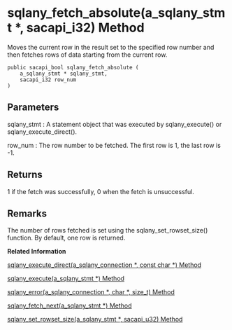 <!-- loio3bf595506c5f10148bddb16852bccd56 -->

# sqlany\_fetch\_absolute\(a\_sqlany\_stmt \*, sacapi\_i32\) Method

Moves the current row in the result set to the specified row number and then fetches rows of data starting from the current row.



```
public sacapi_bool sqlany_fetch_absolute (
    a_sqlany_stmt * sqlany_stmt,
    sacapi_i32 row_num
)
```



## Parameters

sqlany\_stmt
:   A statement object that was executed by sqlany\_execute\(\) or sqlany\_execute\_direct\(\).

row\_num
:   The row number to be fetched. The first row is 1, the last row is -1.



## Returns

1 if the fetch was successfully, 0 when the fetch is unsuccessful.



## Remarks

The number of rows fetched is set using the sqlany\_set\_rowset\_size\(\) function. By default, one row is returned.

**Related Information**  


[sqlany\_execute\_direct\(a\_sqlany\_connection \*, const char \*\) Method](sqlany-execute-direct-a-sqlany-connection-const-char-method-3bf574d.md "Executes the SQL statement specified by the string argument and possibly returns a result set.")

[sqlany\_execute\(a\_sqlany\_stmt \*\) Method](sqlany-execute-a-sqlany-stmt-method-3bf58a8.md "Executes a prepared statement.")

[sqlany\_error\(a\_sqlany\_connection \*, char \*, size\_t\) Method](sqlany-error-a-sqlany-connection-char-size-t-method-3bf56ba.md "Retrieves the last error code and message stored in the connection object.")

[sqlany\_fetch\_next\(a\_sqlany\_stmt \*\) Method](sqlany-fetch-next-a-sqlany-stmt-method-3bf59e2.md "Returns the next set of rows from the result set.")

[sqlany\_set\_rowset\_size\(a\_sqlany\_stmt \*, sacapi\_u32\) Method](sqlany-set-rowset-size-a-sqlany-stmt-sacapi-u32-method-9d0617f.md "Sets the size of the row set to be fetched by the sqlany_fetch_absolute() and sqlany_fetch_next() functions.")

